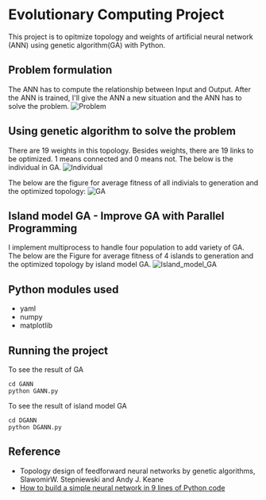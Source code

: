 # Evolutionary Computing Project 

This project is to opitmize topology and weights of artificial neural network (ANN) using genetic algorithm(GA) with Python.

## Problem formulation

The ANN has to compute the relationship between Input and Output. After the ANN is trained, I'll give the ANN a new situation and the ANN has to solve the problem.
![Problem](https://github.com/LukeLinn/EV_project/blob/master/Figure/problem.png)

## Using genetic algorithm to solve the problem

There are 19 weights in this topology. Besides weights, there are 19 links to be optimized. 1 means connected and 0 means not. The below is the individual in GA.
![Individual](https://github.com/LukeLinn/EV_project/blob/master/Figure/individual.png)

The below are the figure for average fitness of all indivials to generation and the optimized topology:
![GA](https://github.com/LukeLinn/EV_project/blob/master/Figure/GANN.png)

## Island model GA - Improve GA with Parallel Programming

I implement multiprocess to handle four population to add variety of GA. The below are the Figure for average fitness of 4 islands to generation and the optimized topology by island model GA.
![Island_model_GA](https://github.com/LukeLinn/EV_project/blob/master/Figure/DGANN.png)

## Python modules used

* yaml
* numpy
* matplotlib

## Running the project

To see the result of GA
```
cd GANN
python GANN.py
```

To see the result of island model GA
```
cd DGANN
python DGANN.py
```

## Reference

* Topology design of feedforward neural networks by genetic algorithms, SlawomirW. Stepniewski and Andy J. Keane
* [How to build a simple neural network in 9 lines of Python code](https://medium.com/technology-invention-and-more/how-to-build-a-simple-neural-network-in-9-lines-of-python-code-cc8f23647ca1)